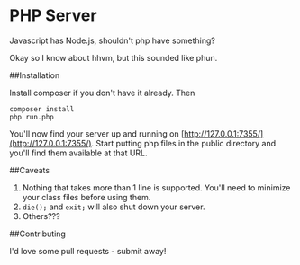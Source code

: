 PHP Server
==========

Javascript has Node.js, shouldn't php have something?

Okay so I know about hhvm, but this sounded like phun.

##Installation

Install composer if you don't have it already. Then

    composer install
    php run.php

You'll now find your server up and running on [http://127.0.0.1:7355/](http://127.0.0.1:7355/).
Start putting php files in the public directory and you'll find them available at that URL.

##Caveats

1. Nothing that takes more than 1 line is supported. You'll need to minimize your class files before using them.
2. ```die();```  and ```exit;``` will also shut down your server.
3. Others???

##Contributing

I'd love some pull requests - submit away!
